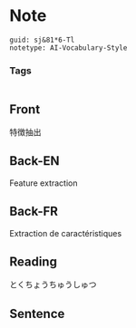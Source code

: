 # Note
```
guid: sj&81*6-Tl
notetype: AI-Vocabulary-Style
```

### Tags
```
```

## Front
特徴抽出

## Back-EN
Feature extraction

## Back-FR
Extraction de caractéristiques

## Reading
とくちょうちゅうしゅつ

## Sentence

